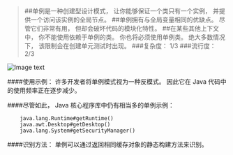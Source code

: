 >##单例是一种创建型设计模式， 让你能够保证一个类只有一个实例， 并提供一个访问该实例的全局节点。
>##单例拥有与全局变量相同的优缺点。 尽管它们非常有用， 但却会破坏代码的模块化特性。
>##在某些其他上下文中， 你不能使用依赖于单例的类。 你也将必须使用单例类。 绝大多数情况下， 该限制会在创建单元测试时出现。
>###复杂度： 1/3
>###流行度： 2/3


![Image text](https://github.com/your_github/address/blob/master/image/1.png)

####使用示例： 许多开发者将单例模式视为一种反模式。 因此它在 Java 代码中的使用频率正在逐步减少。

####尽管如此， Java 核心程序库中仍有相当多的单例示例：
```
    java.lang.Runtime#getRuntime()
    java.awt.Desktop#getDesktop()
    java.lang.System#getSecurityManager()
```
####识别方法： 单例可以通过返回相同缓存对象的静态构建方法来识别。

